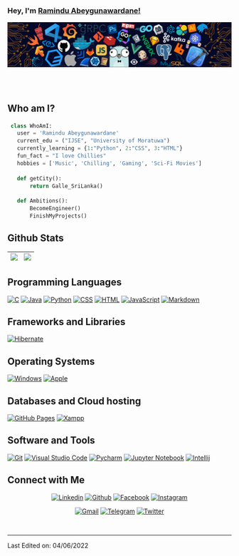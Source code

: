 ### Hey, I'm [Ramindu Abeygunawardane!](https://ramindua.github.io/MyProfile/)

![Github Banner](assets/banner.png)

<br />
<br />

## Who am I?

 ```python
  class WhoAmI:
    user = 'Ramindu Abeygunawardane'
	current_edu = ("IJSE", "University of Moratuwa")
    currently_learning = {1:"Python", 2:"CSS", 3:"HTML"}
    fun_fact = "I love Chillies"
	hobbies = ['Music', 'Chilling', 'Gaming', 'Sci-Fi Movies']
	
	def getCity():
		return Galle_SriLanka()
	
	def Ambitions():
		BecomeEngineer()
		FinishMyProjects()

 ```


## Github Stats

<img src="https://github-readme-stats.vercel.app/api?username=RaminduA&&show_icons=true&count_private=true&theme=github_dark">|<img src="https://github-readme-streak-stats.herokuapp.com/?user=RaminduA&theme=blueberry_duo"/>
|---|---|

## Programming Languages

<p>
    <a href="#"><img alt="C" src="https://img.shields.io/badge/C%20-%232370ED.svg?logo=c%2B%2B&logoColor=white"></a>
    <a href="#"><img alt="Java" src="https://img.shields.io/badge/Java-EC2025.svg?logo=java&logoColor=white"></a>
    <a href="#"><img alt="Python" src="https://img.shields.io/badge/Python%20-%23336D9C.svg?logo=python&logoColor=FFD745"></a>
    <a href="#"><img alt="CSS" src="https://img.shields.io/badge/CSS%20-%231572B6.svg?logo=css3&logoColor=white"></a>
    <a href="#"><img alt="HTML" src="https://img.shields.io/badge/HTML%20-%23E34F26.svg?logo=html5&logoColor=white"></a>
    <a href="#"><img alt="JavaScript" src="https://img.shields.io/badge/JavaScript%20-%23F7DF1E.svg?logo=javascript&logoColor=black"></a>
    <a href="#"><img alt="Markdown" src="https://img.shields.io/badge/Markdown-%23000000.svg?logo=markdown&logoColor=white"></a>
</p>

## Frameworks and Libraries

<p>
   <a href="#"><img alt="Hibernate" src="https://img.shields.io/badge/Hibernate-B2A573?logo=hibernate&logoColor=B2A573&color=black&labelColor=black"></a>
</p>

## Operating Systems

<p>
	<a href="#"><img alt="Windows" src="https://img.shields.io/badge/Windows-0078D6?logo=windows&logoColor=white"></a>
	<a href="#"><img alt="Apple" src="https://img.shields.io/badge/Mac_Os-000000?logo=apple&logoColor=white"></a>
</p>

## Databases and Cloud hosting

<p>
    <a href="#"><img alt="GitHub Pages" src="https://img.shields.io/badge/GitHub%20Pages-%23327FC7.svg?logo=github&logoColor=white"></a>
    <a href="#"><img alt="Xampp" src="https://img.shields.io/badge/Xampp%20-%23430098.svg?logo=xampp&logoColor=white"></a>
</p> 

## Software and Tools

<p>
    <a href="#"><img alt="Git" src="https://img.shields.io/badge/Git%20-%23F05033.svg?logo=git&logoColor=white"></a>
    <a href="#"><img alt="Visual Studio Code" src="https://img.shields.io/badge/Visual%20Studio%20Code-0078d7.svg?logo=visual-studio-code&logoColor=white"></a>
    <a href="#"><img alt="Pycharm" src="https://img.shields.io/badge/PyCharm-143?logo=pycharm&logoColor=black&color=green&labelColor=green"></a>
	<a href="#"><img alt="Jupyter Notebook" src="https://img.shields.io/badge/Jupyter_Notebook-white.svg?logo=Jupyter&logoColor="></a>
	<a href="#"><img alt="Intellij" src="https://img.shields.io/badge/IntelliJ_IDEA-1D7CE5.svg?logo=intellij-idea&logoColor=black"></a>
</p>

## Connect with Me

<p align="center">
  <a href="https://lk.linkedin.com/in/ramindu-abeygunawardane-ab206a213"><img alt="Linkedin" title="Ramindu Abeygunawardane Linkedin" src="https://img.shields.io/badge/LinkedIn-0077B5?style=for-the-badge&logo=linkedin&logoColor=white"></a>
  <a href="https://github.com/RaminduA"><img alt="Github" title="Ramindu Abeygunawardane Github" src="https://img.shields.io/badge/GitHub-100000?style=for-the-badge&logo=github&logoColor=white"></a>
  <a href="https://www.facebook.com/RAS7262344/"><img alt="Facebook" title="Ramindu Abeygunawardane Facebook" src="https://img.shields.io/badge/Facebook-1877F2?style=for-the-badge&logo=facebook&logoColor=white"></a>
  <a href="https://www.instagram.com/_r.a.m.i.n.d.u_/"><img alt="Instagram" title="Ramindu Abeygunawardane Instagram" src="https://img.shields.io/badge/Instagram-E4405F?style=for-the-badge&logo=instagram&logoColor=white"></a>
</p>
<p align="center">
  <a href="mailto:raminduanjana@gmail.com"><img alt="Gmail" title="Ramindu Abeygunawardane Gmail" src="https://img.shields.io/badge/Gmail-D14836?style=for-the-badge&logo=gmail&logoColor=white"></a>
  <a href="https://t.me/RaminduA"><img alt="Telegram" title="Ramindu Abeygunawardane Telegram" src="https://img.shields.io/badge/Telegram-2CA5E0?style=for-the-badge&logo=telegram&logoColor=white"></a> 
  <a href="https://twitter.com/RaminduAbey"><img alt="Twitter" title="Ramindu Abeygunawardane Twitter" src="https://img.shields.io/badge/Twitter-1DA1F2?style=for-the-badge&logo=twitter&logoColor=white"></a>
</p>

&nbsp;

-----
Last Edited on: 04/06/2022
